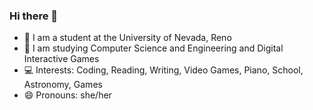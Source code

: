 ### Hi there 👋

- :wolf: I am a student at the University of Nevada, Reno
- :space_invader: I am studying Computer Science and Engineering and Digital Interactive Games
- :computer: Interests: Coding, Reading, Writing, Video Games, Piano, School, Astronomy, Games
- 😄 Pronouns: she/her
